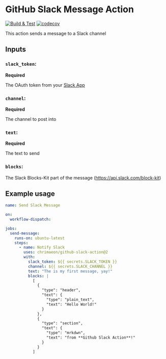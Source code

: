# GitHub Slack Message Action

[![Build & Test](https://github.com/chrimaeon/github-slack-action/actions/workflows/main.yml/badge.svg)](https://github.com/chrimaeon/github-slack-action/actions/workflows/main.yml)
[![codecov](https://codecov.io/gh/chrimaeon/github-slack-action/branch/main/graph/badge.svg?token=WNLO6DSWNC)](https://codecov.io/gh/chrimaeon/github-slack-action)

This action sends a message to a Slack channel

## Inputs

### `slack_token`:
**Required**

The OAuth token from your [Slack App]

### `channel`:
**Required**

The channel to post into

### `text`:
**Required**

The text to send

### `blocks`:

The Slack Blocks-Kit part of the message (https://api.slack.com/block-kit)

## Example usage

```yaml
name: Send Slack Message

on:
  workflow-dispatch:

jobs:
  send-message:
    runs-on: ubuntu-latest
    steps:
      - name: Notify Slack
        uses: chrimaeon/github-slack-action@2
        with:
          slack_token: ${{ secrets.SLACK_TOKEN }}
          channel: ${{ secrets.SLACK_CHANNEL }}
          text: "The is my first message, yay!"
          blocks: |
            [
              {
                "type": "header",
                "text": {
                  "type": "plain_text",
                  "text": "Hello World!"
                }
              },
              {
                "type": "section",
                "text": {
                  "type": "mrkdwn",
                  "text": "from **Github Slack Action**!"
                }
              }
            ]
```

[Slack App]: https://slack.com/apps